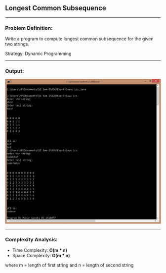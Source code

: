 ## Longest Common Subsequence

-----------------------------------------
### Problem Definition:
Write a program to compute longest common subsequence for the given two strings.

Strategy: Dynamic Programming

------------------------------------------
### Output:

<p align="center">
    <img src="./output.jpg">
</p>

------------------------------------------
### Complexity Analysis:

* Time Complexity: **O(m * n)** 
* Space Complexity: **O(m * n)** 

where m = length of first string and n = length of second string
